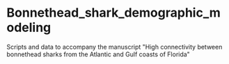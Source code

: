 # Bonnethead_shark_demographic_modeling
Scripts and data to accompany the manuscript "High connectivity between bonnethead sharks from the Atlantic and Gulf coasts of Florida"
